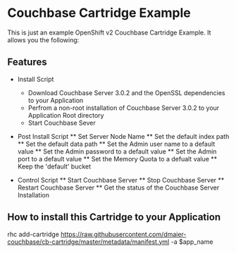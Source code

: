 # Couchbase Cartridge Example

This is just an example OpenShift v2 Couchbase Cartridge Example. It allows you the following:

## Features

* Install Script
  * Download Couchbase Server 3.0.2 and the OpenSSL dependencies to your Application
  * Perfrom a non-root installation of Couchbase Server 3.0.2 to your Application Root directory
  * Start Couchbase Sever

* Post Install Script
** Set Server Node Name
** Set the default index path
** Set the default data path
** Set the Admin user name to a default value
** Set the Admin password to a default value
** Set the Admin port to a default value
** Set the Memory Quota to a defualt value
** Keep the 'default' bucket

* Control Script
** Start Couchbase Server
** Stop Couchbase Server
** Restart Couchbase Server
** Get the status of the Couchbase Server Installation

## How to install this Cartridge to your Application

rhc add-cartridge https://raw.githubusercontent.com/dmaier-couchbase/cb-cartridge/master/metadata/manifest.yml -a $app_name


